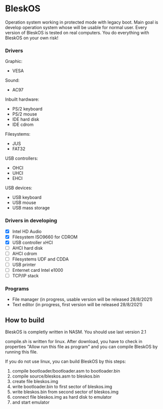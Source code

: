 # BleskOS
Operation system working in protected mode with legacy boot. Main goal is develop operation system whose will be usable for normal user. Every version of BleskOS is tested on real computers. You do everything with BleskOS on your own risk!

### Drivers
Graphic:
* VESA

Sound:
* AC97

Inbuilt hardware:
* PS/2 keyboard
* PS/2 mouse
* IDE hard disk
* IDE cdrom

Filesystems:
* JUS
* FAT32

USB controllers:
* OHCI
* UHCI
* EHCI

USB devices:
* USB keyboard
* USB mouse
* USB mass storage

### Drivers in developing
- [x] Intel HD Audio
- [x] Filesystem ISO9660 for CDROM
- [x] USB controller xHCI
- [ ] AHCI hard disk
- [ ] AHCI cdrom
- [ ] Filesystems UDF and CDDA
- [ ] USB printer
- [ ] Enternet card Intel e1000
- [ ] TCP/IP stack

### Programs
* File manager (in progress, usable version will be released 28/8/2021)
* Text editor (in progress, first version will be released 28/8/2021)

## How to build
BleskOS is completly written in NASM. You should use last version 2.1

compile.sh is written for linux. After download, you have to check in properties "Allow run this file as program" and you can compile BleskOS by running this file.

If you do not use linux, you can build BleskOS by this steps:
1. compile bootloader/bootloader.asm to bootloader.bin
2. compile source/bleskos.asm to bleskos.bin
3. create file bleskos.img
4. write bootloader.bin to first sector of bleskos.img
5. write bleskos.bin from second sector of bleskos.img
6. connect file bleskos.img as hard disk to emulator
7. and start emulator
